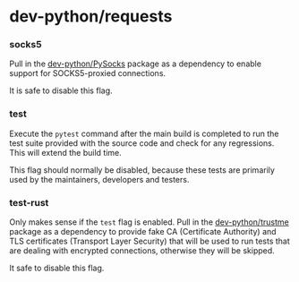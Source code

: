 # dev-python/requests

### socks5
Pull in the [dev-python/PySocks](../dev-python/PySocks.md) package as a dependency to enable support for SOCKS5-proxied connections.

It is safe to disable this flag.

### test
Execute the `pytest` command after the main build is completed to run the test suite provided with the source code and check for any regressions. This will extend the build time.

This flag should normally be disabled, because these tests are primarily used by the maintainers, developers and testers.

### test-rust
Only makes sense if the `test` flag is enabled. Pull in the [dev-python/trustme](../dev-python/trustme.md) package as a dependency to provide fake CA (Certificate Authority) and TLS certificates (Transport Layer Security) that will be used to run tests that are dealing with encrypted connections, otherwise they will be skipped.

It safe to disable this flag.
